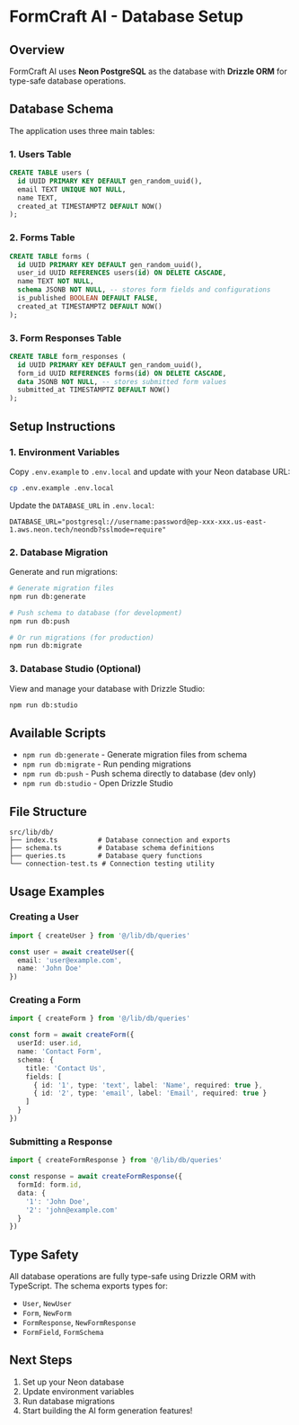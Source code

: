 # FormCraft AI - Database Setup

## Overview

FormCraft AI uses **Neon PostgreSQL** as the database with **Drizzle ORM** for type-safe database operations.

## Database Schema

The application uses three main tables:

### 1. Users Table
```sql
CREATE TABLE users (
  id UUID PRIMARY KEY DEFAULT gen_random_uuid(),
  email TEXT UNIQUE NOT NULL,
  name TEXT,
  created_at TIMESTAMPTZ DEFAULT NOW()
);
```

### 2. Forms Table
```sql
CREATE TABLE forms (
  id UUID PRIMARY KEY DEFAULT gen_random_uuid(),
  user_id UUID REFERENCES users(id) ON DELETE CASCADE,
  name TEXT NOT NULL,
  schema JSONB NOT NULL, -- stores form fields and configurations
  is_published BOOLEAN DEFAULT FALSE,
  created_at TIMESTAMPTZ DEFAULT NOW()
);
```

### 3. Form Responses Table
```sql
CREATE TABLE form_responses (
  id UUID PRIMARY KEY DEFAULT gen_random_uuid(),
  form_id UUID REFERENCES forms(id) ON DELETE CASCADE,
  data JSONB NOT NULL, -- stores submitted form values
  submitted_at TIMESTAMPTZ DEFAULT NOW()
);
```

## Setup Instructions

### 1. Environment Variables

Copy `.env.example` to `.env.local` and update with your Neon database URL:

```bash
cp .env.example .env.local
```

Update the `DATABASE_URL` in `.env.local`:
```
DATABASE_URL="postgresql://username:password@ep-xxx-xxx.us-east-1.aws.neon.tech/neondb?sslmode=require"
```

### 2. Database Migration

Generate and run migrations:

```bash
# Generate migration files
npm run db:generate

# Push schema to database (for development)
npm run db:push

# Or run migrations (for production)
npm run db:migrate
```

### 3. Database Studio (Optional)

View and manage your database with Drizzle Studio:

```bash
npm run db:studio
```

## Available Scripts

- `npm run db:generate` - Generate migration files from schema
- `npm run db:migrate` - Run pending migrations
- `npm run db:push` - Push schema directly to database (dev only)
- `npm run db:studio` - Open Drizzle Studio

## File Structure

```
src/lib/db/
├── index.ts          # Database connection and exports
├── schema.ts         # Database schema definitions
├── queries.ts        # Database query functions
└── connection-test.ts # Connection testing utility
```

## Usage Examples

### Creating a User
```typescript
import { createUser } from '@/lib/db/queries'

const user = await createUser({
  email: 'user@example.com',
  name: 'John Doe'
})
```

### Creating a Form
```typescript
import { createForm } from '@/lib/db/queries'

const form = await createForm({
  userId: user.id,
  name: 'Contact Form',
  schema: {
    title: 'Contact Us',
    fields: [
      { id: '1', type: 'text', label: 'Name', required: true },
      { id: '2', type: 'email', label: 'Email', required: true }
    ]
  }
})
```

### Submitting a Response
```typescript
import { createFormResponse } from '@/lib/db/queries'

const response = await createFormResponse({
  formId: form.id,
  data: {
    '1': 'John Doe',
    '2': 'john@example.com'
  }
})
```

## Type Safety

All database operations are fully type-safe using Drizzle ORM with TypeScript. The schema exports types for:

- `User`, `NewUser`
- `Form`, `NewForm` 
- `FormResponse`, `NewFormResponse`
- `FormField`, `FormSchema`

## Next Steps

1. Set up your Neon database
2. Update environment variables
3. Run database migrations
4. Start building the AI form generation features!
